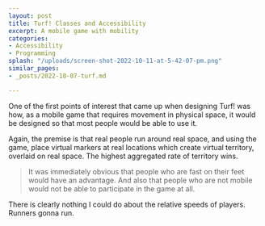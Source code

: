 ```yaml
---
layout: post
title: Turf! Classes and Accessibility
excerpt: A mobile game with mobility
categories:
- Accessibility
- Programming
splash: "/uploads/screen-shot-2022-10-11-at-5-42-07-pm.png"
similar_pages:
- _posts/2022-10-07-turf.md

---
```

One of the first points of interest that came up when designing Turf! was how, as a mobile game that requires movement in physical space, it would be designed so that most people would be able to use it.

Again, the premise is that real people run around real space, and using the game, place virtual markers at real locations which create virtual territory, overlaid on real space. The highest aggregated rate of territory wins.

> It was immediately obvious that people who are fast on their feet would have an advantage. And also that people who are not mobile would not be able to participate in the game at all.

There is clearly nothing I could do about the relative speeds of players. Runners gonna run.